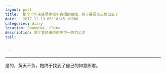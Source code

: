 ```yaml
---
layout: post
title:  那个十年来拣尽寒枝不肯栖的姑娘，终于要把自己嫁出去了
date:   2017-12-13 00:18:45 +0800
categories: diary
location: ShangHai, China
description: 那个曾经傲娇的不可一世的公主 
tail: 
      

---
```

---


是的，黄天不负，她终于找到了自己的如意郎君。